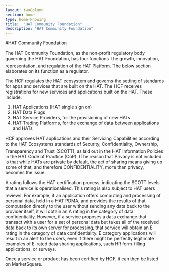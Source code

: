 ```yaml
---
layout: twoColumn
section: home
type: home-knowing
title:  "HAT Community Foundation"
description: "HAT Community Foundation"
---
```


#HAT Community Foundation

The HAT Community Foundation, as the non-profit regulatory body governing the HAT Foundation, has four functions  the growth, innovation, representation, and regulation of the HAT Platform. The below section elaborates on its function as a regulator.

The HCF regulates the HAT ecosystem and governs the setting of standards for apps and services that are built on the HAT. The HCF receives registrations for new services and applications built on the HAT. These include: 

1. HAT Applications (HAT single sign on) 
2. HAT Data Plugs 
3. HAT Service Providers, for the provisioning of new HATs 
4. HAT Trading Platforms, for the exchange of data between applications and HATs

HCF approves HAT applications and their Servicing Capabilities according to the HAT Ecosystems standards of Security, Confidentiality, Ownership, Transparency and Trust (SCOTT), as laid out in the HAT Information Policies in the HAT Code of Practice (CoP). (The reason that Privacy is not included is that while HATs are private by default, the act of sharing means giving up some of that, and therefore CONFIDENTIALITY, more than privacy, becomes the issue.

A rating follows the HAT certification process, indicating the SCOTT levels that a service is operationalised. This rating is also subject to HAT users reviews. For example, if an application offers computing and processing of personal data, held in a HAT PDMA, and provides the results of that computation directly to the user without sending any data back to the provider itself, it will obtain an A rating in the category of data confidentiality. However, if a service proposes a data exchange that transact with a user for a set of personal data but takes all of the received data back to its own server for processing, that service will obtain an E rating in the category of data confidentiality. E category applications will result in an alert to the users, even if there might be perfectly legitimate examples of E-rated data sharing applications, such HR form-filling applications, or surveys.

Once a service or product has been certified by HCF, it can then be listed on MarketSquare.
